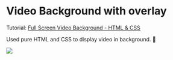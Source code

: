 # Video Background with overlay

Tutorial: [Full Screen Video Background - HTML & CSS](https://www.youtube.com/watch?v=Gx_7GQtSdpc)

Used pure HTML and CSS to display video in background. :call_me_hand:

![](showcase.gif)
